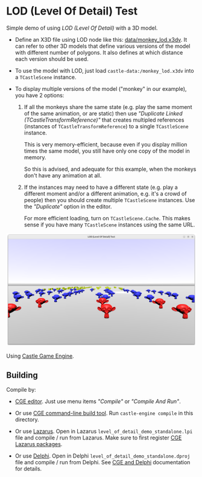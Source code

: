 # LOD (Level Of Detail) Test

Simple demo of using _LOD (Level Of Detail)_ with a 3D model.

- Define an X3D file using LOD node like this: [data/monkey_lod.x3dv](data/monkey_lod.x3dv). It can refer to other 3D models that define various versions of the model with different number of polygons. It also defines at which distance each version should be used.

- To use the model with LOD, just load `castle-data:/monkey_lod.x3dv` into a `TCastleScene` instance.

- To display multiple versions of the model ("monkey" in our example), you have 2 options:

    1. If all the monkeys share the same state (e.g. play the same moment of the same animation, or are static) then use _"Duplicate Linked (TCastleTransformReference)"_ that creates multipled references (instances of `TCastleTransformReference`) to a single `TCastleScene` instance.

        This is very memory-efficient, because even if you display million times the same model, you still have only one copy of the model in memory.

        So this is advised, and adequate for this example, when the monkeys don't have any animation at all.

    2. If the instances may need to have a different state (e.g. play a different moment and/or a different animation, e.g. it's a crowd of people) then you should create multiple `TCastleScene` instances. Use the _"Duplicate"_ option in the editor.

        For more efficient loading, turn on `TCastleScene.Cache`. This makes sense if you have many `TCastleScene` instances using the same URL.

![Screenshot](screenshot.png)

Using [Castle Game Engine](https://castle-engine.io/).

## Building

Compile by:

- [CGE editor](https://castle-engine.io/editor). Just use menu items _"Compile"_ or _"Compile And Run"_.

- Or use [CGE command-line build tool](https://castle-engine.io/build_tool). Run `castle-engine compile` in this directory.

- Or use [Lazarus](https://www.lazarus-ide.org/). Open in Lazarus `level_of_detail_demo_standalone.lpi` file and compile / run from Lazarus. Make sure to first register [CGE Lazarus packages](https://castle-engine.io/lazarus).

- Or use [Delphi](https://www.embarcadero.com/products/Delphi). Open in Delphi `level_of_detail_demo_standalone.dproj` file and compile / run from Delphi. See [CGE and Delphi](https://castle-engine.io/delphi) documentation for details.